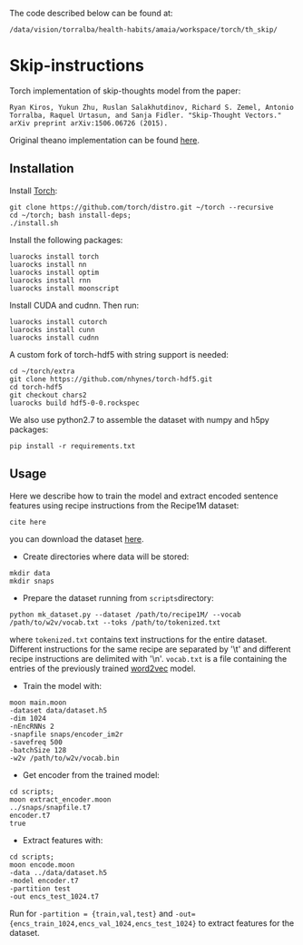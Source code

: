 The code described below can be found at:

```/data/vision/torralba/health-habits/amaia/workspace/torch/th_skip/ ```

# Skip-instructions

Torch implementation of skip-thoughts model from the paper:

```
Ryan Kiros, Yukun Zhu, Ruslan Salakhutdinov, Richard S. Zemel, Antonio Torralba, Raquel Urtasun, and Sanja Fidler. "Skip-Thought Vectors." arXiv preprint arXiv:1506.06726 (2015).
```

Original theano implementation can be found [here](https://github.com/ryankiros/skip-thoughts).


## Installation

Install [Torch](http://torch.ch/docs/getting-started.html):
```
git clone https://github.com/torch/distro.git ~/torch --recursive
cd ~/torch; bash install-deps;
./install.sh
```

Install the following packages:

```
luarocks install torch
luarocks install nn
luarocks install optim
luarocks install rnn
luarocks install moonscript
```

Install CUDA and cudnn. Then run:

``` 
luarocks install cutorch
luarocks install cunn
luarocks install cudnn
```

A custom fork of torch-hdf5 with string support is needed:

```
cd ~/torch/extra
git clone https://github.com/nhynes/torch-hdf5.git
cd torch-hdf5
git checkout chars2
luarocks build hdf5-0-0.rockspec
```

We also use python2.7 to assemble the dataset with numpy and h5py packages:

```pip install -r requirements.txt```

## Usage

Here we describe how to train the model and extract encoded sentence features using recipe instructions from the Recipe1M dataset:

```
cite here
```

you can download the dataset [here]().


- Create directories where data will be stored:
```
mkdir data
mkdir snaps
```

- Prepare the dataset running from ```scripts```directory:

```python mk_dataset.py --dataset /path/to/recipe1M/ --vocab /path/to/w2v/vocab.txt --toks /path/to/tokenized.txt```

where ```tokenized.txt``` contains text instructions for the entire dataset. Different instructions for the same recipe are separated by '\t' and different recipe instructions are delimited with '\n'. ```vocab.txt``` is a file containing the entries of the previously trained [word2vec](https://storage.googleapis.com/google-code-archive-source/v2/code.google.com/word2vec/source-archive.zip) model. 


- Train the model with:

```
moon main.moon 
-dataset data/dataset.h5 
-dim 1024 
-nEncRNNs 2 
-snapfile snaps/encoder_im2r 
-savefreq 500 
-batchSize 128 
-w2v /path/to/w2v/vocab.bin
```

- Get encoder from the trained model:

```
cd scripts;
moon extract_encoder.moon
../snaps/snapfile.t7
encoder.t7
true
```
- Extract features with:

```
cd scripts;
moon encode.moon 
-data ../data/dataset.h5
-model encoder.t7
-partition test
-out encs_test_1024.t7
```

Run for ```-partition = {train,val,test}``` and ```-out={encs_train_1024,encs_val_1024,encs_test_1024}``` to extract features for the dataset.